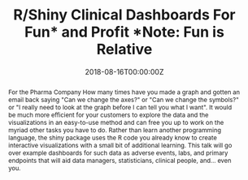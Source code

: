---
title: 'R/Shiny Clinical Dashboards For Fun* and Profit *Note: Fun is Relative'
authors:
- Nate Mockler
date: '2018-08-16T00:00:00Z'

# Schedule page publish date (NOT proceeding's date).
publishDate: '20001-01-01T00:00:00Z'

# proceeding type.
# Legend: 0 = Uncategorized; 1 = Talk, 2 = Keynote, 3 = Workshop
# To add more update publications_types.toml and en.yaml
publication_types: ['1']
publication_type_description: Talk

# proceeding name and optional abbreviated proceeding name.
publication: Presented at 2018 Conference
publication_short: Presented at 2018 Conference

abstract: For the Pharma Company How many times have you made a graph and gotten an email back saying "Can we change the axes?" or "Can we change the symbols?" or "I really need to look at the graph before I can tell you what I want". It would be much more efficient for your customers to explore the data and the visualizations in an easy-to-use method and can free you up to work on the myriad other tasks you have to do. Rather than learn another programming language, the shiny package uses the R code you already know to create interactive visualizations with a small bit of additional learning. This talk will go over example dashboards for such data as adverse events, labs, and primary endpoints that will aid data managers, statisticians, clinical people, and... even you.

tags:
- Rstudio
featured: false

links:
url_slides: ''
url_video: ''

---